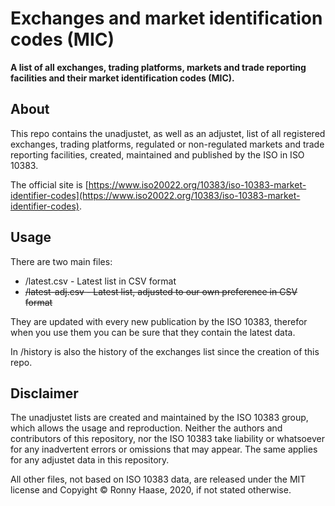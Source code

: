 # Exchanges and market identification codes (MIC)

**A list of all exchanges, trading platforms, markets and trade reporting
facilities and their market identification codes (MIC).**

## About

This repo contains the unadjustet, as well as an adjustet, list of all
registered exchanges, trading platforms, regulated or non-regulated markets and
trade reporting facilities, created, maintained and published by the ISO in ISO
10383.

The official site is [https://www.iso20022.org/10383/iso-10383-market-identifier-codes](https://www.iso20022.org/10383/iso-10383-market-identifier-codes).

## Usage

There are two main files:
- /latest.csv - Latest list in CSV format
- ~~/latest-adj.csv - Latest list, adjusted to our own preference in CSV
  format~~

They are updated with every new publication by the ISO 10383, therefor when you
use them you can be sure that they contain the latest data.

In /history is also the history of the exchanges list since the creation of this
repo.

## Disclaimer

The unadjustet lists are created and maintained by the ISO 10383 group, which
allows the usage and reproduction. Neither the authors and contributors of this
repository, nor the ISO 10383 take liability or whatsoever for any inadvertent
errors or omissions that may appear.
The same applies for any adjustet data in this repository.

All other files, not based on ISO 10383 data, are released under the MIT license
and Copyight &copy; Ronny Haase, 2020, if not stated otherwise.
